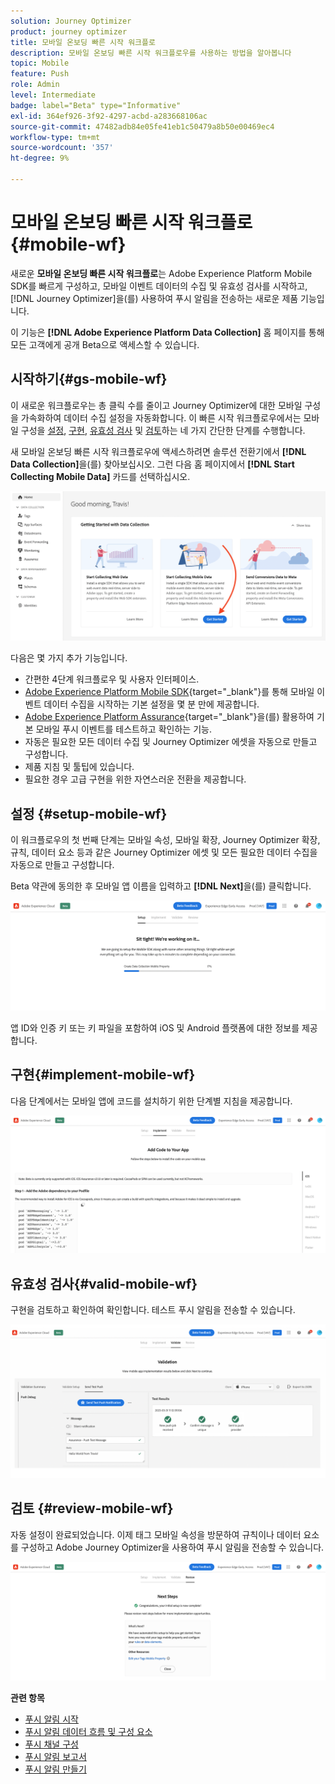 ```yaml
---
solution: Journey Optimizer
product: journey optimizer
title: 모바일 온보딩 빠른 시작 워크플로
description: 모바일 온보딩 빠른 시작 워크플로우를 사용하는 방법을 알아봅니다
topic: Mobile
feature: Push
role: Admin
level: Intermediate
badge: label="Beta" type="Informative"
exl-id: 364ef926-3f92-4297-acbd-a283668106ac
source-git-commit: 47482adb84e05fe41eb1c50479a8b50e00469ec4
workflow-type: tm+mt
source-wordcount: '357'
ht-degree: 9%

---
```


# 모바일 온보딩 빠른 시작 워크플로 {#mobile-wf}

새로운 **모바일 온보딩 빠른 시작 워크플로**&#x200B;는 Adobe Experience Platform Mobile SDK를 빠르게 구성하고, 모바일 이벤트 데이터의 수집 및 유효성 검사를 시작하고, [!DNL Journey Optimizer]을(를) 사용하여 푸시 알림을 전송하는 새로운 제품 기능입니다.

이 기능은 **[!DNL Adobe Experience Platform Data Collection]** 홈 페이지를 통해 모든 고객에게 공개 Beta으로 액세스할 수 있습니다.

## 시작하기{#gs-mobile-wf}

이 새로운 워크플로우는 총 클릭 수를 줄이고 Journey Optimizer에 대한 모바일 구성을 가속화하여 데이터 수집 설정을 자동화합니다. 이 빠른 시작 워크플로우에서는 모바일 구성을 [설정](##setup-mobile-wf), [구현](#implement-mobile-wf), [유효성 검사](#valid-mobile-wf) 및 [검토](#review-mobile-wf)하는 네 가지 간단한 단계를 수행합니다.

새 모바일 온보딩 빠른 시작 워크플로우에 액세스하려면 솔루션 전환기에서 **[!DNL Data Collection]**&#x200B;을(를) 찾아보십시오. 그런 다음 홈 페이지에서 **[!DNL Start Collecting Mobile Data]** 카드를 선택하십시오.

![](assets/mobile-wf-home.png)

다음은 몇 가지 추가 기능입니다.

* 간편한 4단계 워크플로우 및 사용자 인터페이스.
* [Adobe Experience Platform Mobile SDK](https://developer.adobe.com/client-sdks/documentation/){target="_blank"}를 통해 모바일 이벤트 데이터 수집을 시작하는 기본 설정을 몇 분 만에 제공합니다.
* [Adobe Experience Platform Assurance](https://experienceleague.adobe.com/docs/experience-platform/assurance/home.html?lang=ko){target="_blank"}을(를) 활용하여 기본 모바일 푸시 이벤트를 테스트하고 확인하는 기능.
* 자동은 필요한 모든 데이터 수집 및 Journey Optimizer 에셋을 자동으로 만들고 구성합니다.
* 제품 지침 및 툴팁에 있습니다.
* 필요한 경우 고급 구현을 위한 자연스러운 전환을 제공합니다.

## 설정 {#setup-mobile-wf}

이 워크플로우의 첫 번째 단계는 모바일 속성, 모바일 확장, Journey Optimizer 확장, 규칙, 데이터 요소 등과 같은 Journey Optimizer 에셋 및 모든 필요한 데이터 수집을 자동으로 만들고 구성합니다.

Beta 약관에 동의한 후 모바일 앱 이름을 입력하고 **[!DNL Next]**&#x200B;을(를) 클릭합니다.

![](assets/mobile-wf-setup.png)

앱 ID와 인증 키 또는 키 파일을 포함하여 iOS 및 Android 플랫폼에 대한 정보를 제공합니다.

## 구현{#implement-mobile-wf}

다음 단계에서는 모바일 앱에 코드를 설치하기 위한 단계별 지침을 제공합니다.

![](assets/mobile-wf-add-code.png)


## 유효성 검사{#valid-mobile-wf}

구현을 검토하고 확인하여 확인합니다. 테스트 푸시 알림을 전송할 수 있습니다.

![](assets/mobile-wf-valid.png)


## 검토 {#review-mobile-wf}

자동 설정이 완료되었습니다. 이제 태그 모바일 속성을 방문하여 규칙이나 데이터 요소를 구성하고 Adobe Journey Optimizer을 사용하여 푸시 알림을 전송할 수 있습니다.

![](assets/mobile-wf-done.png)


**관련 항목**

* [푸시 알림 시작](get-started-push.md)
* [푸시 알림 데이터 흐름 및 구성 요소](push-gs.md)
* [푸시 채널 구성](push-configuration.md)
* [푸시 알림 보고서](../reports/journey-global-report-cja-push.md#push-global)
* [푸시 알림 만들기](create-push.md)
